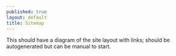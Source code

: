 ```yaml
---
published: true
layout: default
title: Sitemap
---
```



This should have a diagram of the site layout with links; should be autogenerated but can be manual to start.